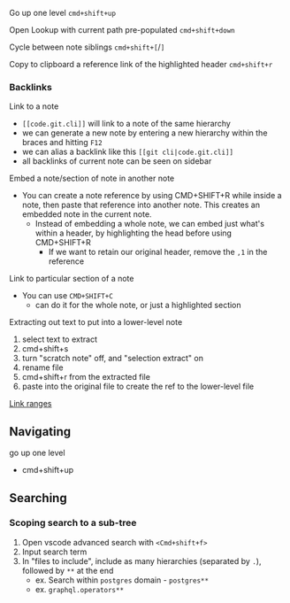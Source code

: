 
Go up one level
`cmd+shift+up`

Open Lookup with current path pre-populated
`cmd+shift+down`

Cycle between note siblings
`cmd+shift+[`/`]`

Copy to clipboard a reference link of the highlighted header
`cmd+shift+r`

### Backlinks

Link to a note
- `[[code.git.cli]]` will link to a note of the same hierarchy
- we can generate a new note by entering a new hierarchy within the braces and hitting `F12`
- we can alias a backlink like this `[[git cli|code.git.cli]]`
- all backlinks of current note can be seen on sidebar

Embed a note/section of note in another note
- You can create a note reference by using CMD+SHIFT+R while inside a note, then paste that reference into another note. This creates an embedded note in the current note.
	- Instead of embedding a whole note, we can embed just what's within a header, by highlighting the head before using CMD+SHIFT+R
		- If we want to retain our original header, remove the `,1` in the reference

Link to particular section of a note
- You can use `CMD+SHIFT+C`
	- can do it for the whole note, or just a highlighted section

Extracting out text to put into a lower-level note
1. select text to extract
2. cmd+shift+s
3. turn "scratch note" off, and "selection extract" on
4. rename file
5. cmd+shift+r from the extracted file
6. paste into the original file to create the ref to the lower-level file

[Link ranges](https://wiki.dendron.so/notes/f1af56bb-db27-47ae-8406-61a98de6c78c/)


## Navigating
go up one level
- cmd+shift+up

## Searching
### Scoping search to a sub-tree
1. Open vscode advanced search with `<Cmd+shift+f>`
2. Input search term
2. In "files to include", include as many hierarchies (separated by `.`), followed by `**` at the end
    - ex. Search within `postgres` domain - `postgres**`
    - ex. `graphql.operators**`
